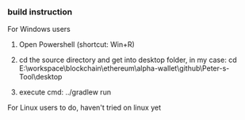 
### build instruction

For Windows users

1. Open Powershell (shortcut: Win+R)

2. cd the source directory and get into desktop folder, in my case:
cd E:\workspace\blockchain\ethereum\alpha-wallet\github\Peter-s-Tool\desktop

3. execute cmd:
 ../gradlew run


For Linux users
to do, haven't tried on linux yet
